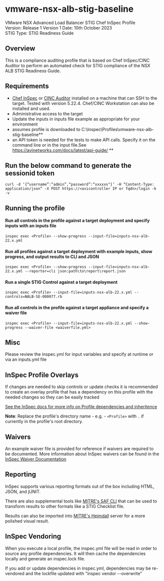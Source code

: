 # vmware-nsx-alb-stig-baseline
VMware NSX Advanced Load Balancer STIG Chef InSpec Profile  
Version: Release 1 Version 1 Date: 10th October 2023  
STIG Type: STIG Readiness Guide  

## Overview
This is a compliance auditing profile that is based on Chef InSpec/CINC Auditor to perform an automated check for STIG compliance of the NSX ALB STIG Readiness Guide.  

## Requirements

- [Chef InSpec](https://downloads.chef.io/tools/inspec) or [CINC Auditor](https://cinc.sh/start/auditor/) installed on a machine that can SSH to the target. Tested with version 5.22.4. Chef/CINC Workstation can also be installed and used.
- Administrative access to the target
- Update the inputs in inputs file example as appropriate for your environment
- assumes profile is downloaded to C:\Inspec\Profiles\vmware-nsx-alb-stig-baseline**  
- an API token is needed for the tests to make API calls. Specify it on the command line or in the input file.See https://avinetworks.com/docs/latest/api-guide/ **

## Run the below command to generate the sessionid token
```
curl -d ‘{“username”:“admin”,“password”:“xxxxxx"}’ -H “Content-Type: application/json” -X POST https://<avicontroller IP or fqdn>/login -k -v
```
## Running the profile

#### Run all controls in the profile against a target deployment and specify inputs with an inputs file
```
inspec exec <Profile> --show-progress --input-file=inputs-nsx-alb-22.x.yml
```

#### Run all profiles against a target deployment with example inputs, show progress, and output results to CLI and JSON
```
inspec exec <Profile> --show-progress --input-file=inputs-nsx-alb-22.x.yml --reporter=cli json:path\to\report\report.json
```

#### Run a single STIG Control against a target deployment
```
inspec exec <Profile> --input-file=inputs-nsx-alb-22.x.yml --controls=NALB-SE-000077.rb
```

#### Run all controls in the profile against a target appliance and specify a waiver file 
```
inspec exec <Profile> --input-file=inputs-nsx-alb-22.x.yml --show-progress --waiver-file <waiverfile.yml>
```

## Misc

Please review the inspec.yml for input variables and specify at runtime or via an inputs.yml file

## InSpec Profile Overlays

If changes are needed to skip controls or update checks it is recommended to create an overlay profile that has a dependency on this profile with the needed changes so they can be easily tracked 

[See the InSpec docs for more info on Profile dependencies and inheritence](https://www.inspec.io/docs/reference/profiles/)

**Note**: Replace the profile's directory name - e.g. - `<Profile>` with `.` if currently in the profile's root directory.  

## Waivers
An example waiver file is provided for reference if waivers are required to be documented. More information about InSpec waivers can be found in the [InSpec Waiver Documentation](https://docs.chef.io/inspec/waivers/)  

## Reporting
InSpec supports various reporting formats out of the box including HTML, JSON, and jUNIT.  

There are also supplemental tools like [MITRE's SAF CLI](https://github.com/mitre/saf) that can be used to transform results to other formats like a STIG Checklist file.  

Results can also be imported into [MITRE's Heimdall](https://github.com/mitre/heimdall2) server for a more polished visual result.

## InSpec Vendoring

When you execute a local profile, the inspec.yml file will be read in order to source any profile dependencies. It will then cache the dependencies locally and generate an inspec.lock file.

If you add or update dependencies in inspec.yml, dependencies may be re-vendored and the lockfile updated with "inspec vendor --overwrite"